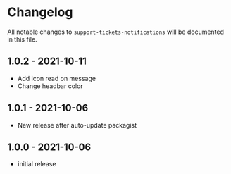 # Changelog

All notable changes to `support-tickets-notifications` will be documented in this file.

## 1.0.2 - 2021-10-11

- Add icon read on message
- Change headbar color 

## 1.0.1 - 2021-10-06

- New release after auto-update packagist

## 1.0.0 - 2021-10-06

- initial release
